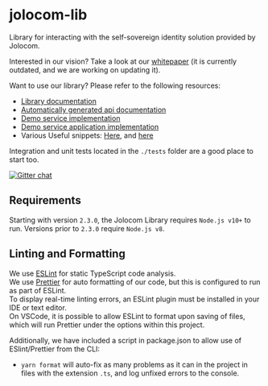 # jolocom-lib

Library for interacting with the self-sovereign identity solution provided by Jolocom.

Interested in our vision? Take a look at our [whitepaper](http://jolocom.io/wp-content/uploads/2018/07/Jolocom-Technical-WP-_-Self-Sovereign-and-Decentralised-Identity-By-Design-2018-03-09.pdf) (it is currently outdated, and we are working on updating it).

Want to use our library? Please refer to the following resources:

- [Library documentation](https://jolocom-lib.readthedocs.io/en/latest/gettingStarted.html)
- [Automatically generated api documentation](https://htmlpreview.github.io/?https://raw.githubusercontent.com/jolocom/jolocom-lib/master/api_docs/documentation/globals.html)
- [Demo service implementation](https://github.com/jolocom/demo-sso)
- [Demo service application implementation](https://github.com/jolocom/demo-sso-mobile)
- Various Useful snippets: [Here](https://github.com/Exulansis/web3_snippets), and [here](https://github.com/Exulansis/Validation-Examples)

Integration and unit tests located in the ``./tests`` folder are a good place to start too.

[![Gitter chat](https://badges.gitter.im/gitterHQ/gitter.png)](https://gitter.im/jolocom/jolocom-lib)

## Requirements

Starting with version `2.3.0`, the Jolocom Library requires `Node.js v10+` to run. Versions prior to `2.3.0` require `Node.js v8`.

## Linting and Formatting

We use [ESLint](https://eslint.org/) for static TypeScript code analysis.  
We use [Prettier](https://prettier.io/) for auto formatting of our code, but this is configured to run as part of ESLint.  
To display real-time linting errors, an ESLint plugin must be installed in your IDE or text editor.  
On VSCode, it is possible to allow ESLint to format upon saving of files, which will run Prettier under the options within this project.  

Additionally, we have included a script in package.json to allow use of ESlint/Prettier from the CLI:

- `yarn format` will auto-fix as many problems as it can in the project in files with the extension `.ts`, and log unfixed errors to the console.
